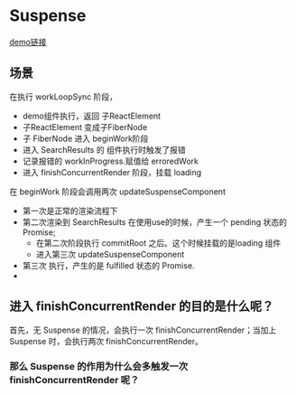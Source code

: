 # Suspense
[demo链接](https://codesandbox.io/s/thirsty-fast-mtrdz8?file=/src/SearchResults.js)

## 场景

在执行 workLoopSync 阶段，
- demo组件执行，返回 子ReactElement
- 子ReactElement 变成子FiberNode
- 子 FiberNode 进入 beginWork阶段
- 进入 SearchResults 的 组件执行时触发了报错
- 记录报错的 workInProgress.赋值给 erroredWork
- 进入 finishConcurrentRender 阶段，挂载 loading


在 beginWork 阶段会调用两次 updateSuspenseComponent
- 第一次是正常的渲染流程下
- 第二次渲染到 SearchResults 在使用use的时候，产生一个 pending 状态的 Promise;
  - 在第二次阶段执行 commitRoot 之后。这个时候挂载的是loading 组件
  - 进入第三次 updateSuspenseComponent
- 第三次 执行，产生的是 fulfilled 状态的 Promise.
- 



## 进入 finishConcurrentRender 的目的是什么呢？
首先，无 Suspense 的情况，会执行一次  finishConcurrentRender；当加上 Suspense 时，会执行两次 finishConcurrentRender。

### 那么 Suspense 的作用为什么会多触发一次 finishConcurrentRender 呢？
